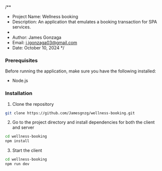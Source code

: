 /\*\*

- Project Name: Wellness booking
- Description: An application that emulates a booking transaction for SPA services.
-
- Author: James Gonzaga
- Email: j.jgonzaga03@gmail.com
- Date: October 10, 2024
  \*/

### Prerequisites

Before running the application, make sure you have the following installed:

- Node.js

### Installation

1. Clone the repository

```bash
git clone https://github.com/Jamesgnzg/wellness-booking.git
```

2. Go to the project directory and install dependencies for both the client and server

```bash
cd wellness-booking
npm install
```

3. Start the client

```bash
cd wellness-booking
npm run dev
```
